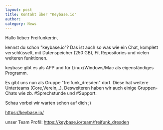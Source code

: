 ```yaml
---
layout: post
title: Kontakt über "Keybase.io"
author:
category: News
---
```


Hallo liebe:r Freifunker:in,

kennst du schon "keybase.io"? Das ist auch so was wie ein Chat, komplett
verschlüsselt, mit Datenspeicher (250 GB), Fit Repositories und vielen weiteren funktionen.

keybase gibt es als APP und für Linux/Windows/Mac als eigenständiges Programm.

Es gibt uns nun als Gruppe "freifunk_dresden" dort. Diese hat weitere
Unterteams (Core,Verein,..). Desweiteren haben wir auch einige Gruppen-Chats wie zb. #Sprechstunde und #Support.

Schau vorbei wir warten schon auf dich ;)

https://keybase.io/

unser Team Profil:
https://keybase.io/team/freifunk_dresden
